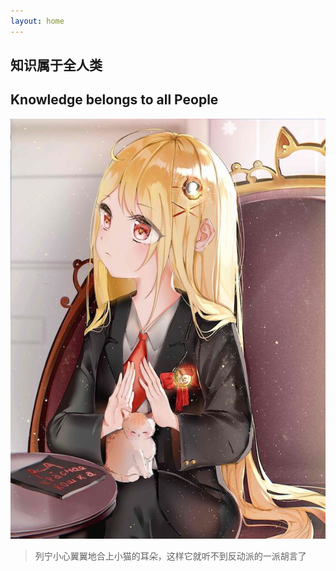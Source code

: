 ```yaml
---
layout: home
---
```


## 知识属于全人类
## Knowledge belongs to all People


![Letin][1]

> 列宁小心翼翼地合上小猫的耳朵，这样它就听不到反动派的一派胡言了

[1]: https://github.com/Mikotoo/Mikotoo.github.io/raw/main/downloads/image/Letin.jpg